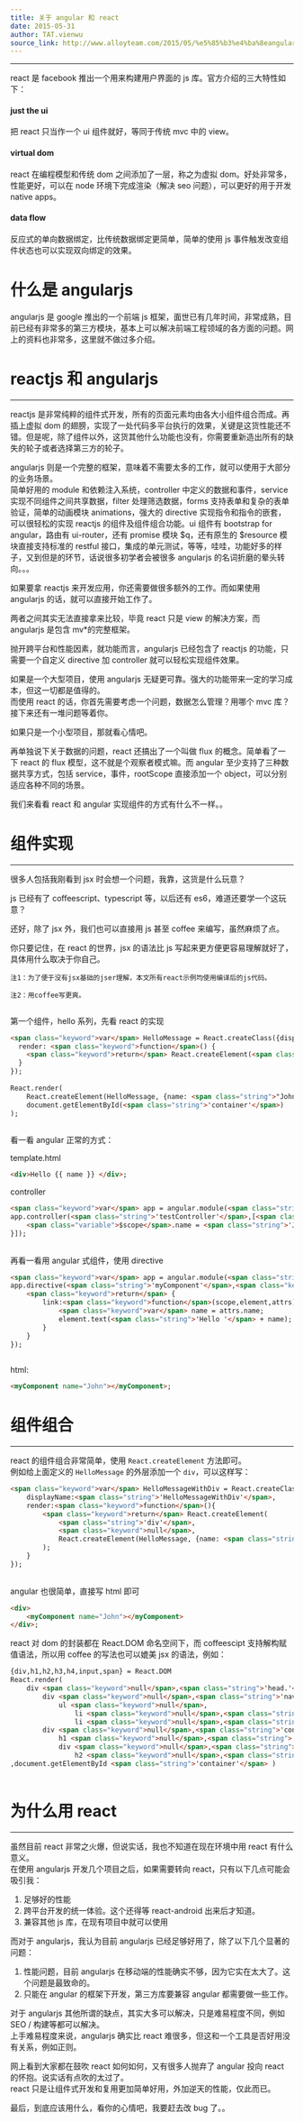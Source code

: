 ```yaml
---
title: 关于 angular 和 react
date: 2015-05-31
author: TAT.vienwu
source_link: http://www.alloyteam.com/2015/05/%e5%85%b3%e4%ba%8eangular%e5%92%8creact/
---
```


<!-- {% raw %} - for jekyll -->

* * *

react 是 facebook 推出一个用来构建用户界面的 js 库。官方介绍的三大特性如下：

#### just the ui

把 react 只当作一个 ui 组件就好，等同于传统 mvc 中的 view。

#### virtual dom

react 在编程模型和传统 dom 之间添加了一层，称之为虚拟 dom。好处非常多，性能更好，可以在 node 环境下完成渲染（解决 seo 问题），可以更好的用于开发 native apps。

#### data flow

反应式的单向数据绑定，比传统数据绑定更简单，简单的使用 js 事件触发改变组件状态也可以实现双向绑定的效果。

# 什么是 angularjs

angularjs 是 google 推出的一个前端 js 框架，面世已有几年时间，非常成熟，目前已经有非常多的第三方模块，基本上可以解决前端工程领域的各方面的问题。网上的资料也非常多，这里就不做过多介绍。

# reactjs 和 angularjs

* * *

reactjs 是非常纯粹的组件式开发，所有的页面元素均由各大小组件组合而成。再插上虚拟 dom 的翅膀，实现了一处代码多平台执行的效果，关键是这货性能还不错。但是呢，除了组件以外，这货其他什么功能也没有，你需要重新造出所有的缺失的轮子或者选择第三方的轮子。

angularjs 则是一个完整的框架，意味着不需要太多的工作，就可以使用于大部分的业务场景。  
简单好用的 module 和依赖注入系统，controller 中定义的数据和事件，service 实现不同组件之间共享数据，filter 处理筛选数据，forms 支持表单和复杂的表单验证，简单的动画模块 animations，强大的 directive 实现指令和指令的嵌套，可以很轻松的实现 reactjs 的组件及组件组合功能。ui 组件有 bootstrap for angular，路由有 ui-router，还有 promise 模块 $q，还有原生的 $resource 模块直接支持标准的 restful 接口，集成的单元测试，等等，哇哇，功能好多的样子，又到但是的环节，话说很多初学者会被很多 angularjs 的名词折磨的晕头转向。。。

如果要拿 reactjs 来开发应用，你还需要做很多额外的工作。而如果使用 angularjs 的话，就可以直接开始工作了。

两者之间其实无法直接拿来比较，毕竟 react 只是 view 的解决方案，而 angularjs 是包含 mv\*的完整框架。

抛开跨平台和性能因素，就功能而言，angularjs 已经包含了 reactjs 的功能，只需要一个自定义 directive 加 controller 就可以轻松实现组件效果。

如果是一个大型项目，使用 angularjs 无疑更可靠。强大的功能带来一定的学习成本，但这一切都是值得的。  
而使用 react 的话，你首先需要考虑一个问题，数据怎么管理？用哪个 mvc 库？接下来还有一堆问题等着你。

如果只是一个小型项目，那就看心情吧。

再单独说下关于数据的问题，react 还搞出了一个叫做 flux 的概念。简单看了一下 react 的 flux 模型，这不就是个观察者模式嘛。而 angular 至少支持了三种数据共享方式，包括 service，事件，rootScope 直接添加一个 object，可以分别适应各种不同的场景。

我们来看看 react 和 angular 实现组件的方式有什么不一样。。

# 组件实现

* * *

很多人包括我刚看到 jsx 时会想一个问题，我靠，这货是什么玩意？

js 已经有了 coffeescript、typescript 等，以后还有 es6，难道还要学一个这玩意？

还好，除了 jsx 外，我们也可以直接用 js 甚至 coffee 来编写，虽然麻烦了点。

你只要记住，在 react 的世界，jsx 的语法比 js 写起来更方便更容易理解就好了，具体用什么取决于你自己。

    注1：为了便于没有jsx基础的jser理解，本文所有react示例均使用编译后的js代码。
     
    注2：用coffee写更爽。
     

第一个组件，hello 系列，先看 react 的实现

```html
<span class="keyword">var</span> HelloMessage = React.createClass({displayName: <span class="string">"HelloMessage"</span>,
  render: <span class="keyword">function</span>() {
    <span class="keyword">return</span> React.createElement(<span class="string">"div"</span>, <span class="keyword">null</span>, <span class="string">"Hello "</span>, <span class="keyword">this</span>.props.name);
  }
});
 
React.render(
    React.createElement(HelloMessage, {name: <span class="string">"John"</span>}), 
    document.getElementById(<span class="string">'container'</span>)
);
 
```

看一看 angular 正常的方式：

template.html

```html
<div>Hello {{ name }} </div>;
```

controller

```html
<span class="keyword">var</span> app = angular.module(<span class="string">'app'</span>);
app.controller(<span class="string">'testController'</span>,[<span class="string">"$scope"</span>,<span class="keyword">function</span>(<span class="variable">$scope</span>){
    <span class="variable">$scope</span>.name = <span class="string">'John'</span>;
}]);
 
```

再看一看用 angular 式组件，使用 directive

```html
<span class="keyword">var</span> app = angular.module(<span class="string">'app'</span>);
app.directive(<span class="string">'myComponent'</span>,<span class="keyword">function</span>(){
    <span class="keyword">return</span> {
        link:<span class="keyword">function</span>(scope,element,attrs){
            <span class="keyword">var</span> name = attrs.name;
            element.text(<span class="string">'Hello '</span> + name);
        }
    }
});
 
```

html:

```html
<myComponent name="John"></myComponent>;
```

# 组件组合

* * *

react 的组件组合非常简单，使用 `React.createElement` 方法即可。  
例如给上面定义的 `HelloMessage` 的外层添加一个 `div`，可以这样写：

```html
<span class="keyword">var</span> HelloMessageWithDiv = React.createClass({
    displayName:<span class="string">'HelloMessageWithDiv'</span>,
    render:<span class="keyword">function</span>(){
        <span class="keyword">return</span> React.createElement(
            <span class="string">'div'</span>,
            <span class="keyword">null</span>,
            React.createElement(HelloMessage, {name: <span class="string">"John"</span>})
        );
    }
});
 
```

angular 也很简单，直接写 html 即可

```html
<div>
    <myComponent name="John"></myComponent>
</div>;
```

react 对 dom 的封装都在 React.DOM 命名空间下，而 coffeescipt 支持解构赋值语法，所以用 coffee 的写法也可以媲美 jsx 的语法，例如：

```html
{div,h1,h2,h3,h4,input,span} = React.DOM
React.render(
    div <span class="keyword">null</span>,<span class="string">'head.'</span>,
        div <span class="keyword">null</span>,<span class="string">'nav'</span>,
            ul <span class="keyword">null</span>,
                li <span class="keyword">null</span>,<span class="string">'li1'</span>
                li <span class="keyword">null</span>,<span class="string">'li2'</span>
        div <span class="keyword">null</span>,<span class="string">'container'</span>,
            h1 <span class="keyword">null</span>,<span class="string">'title'</span>
            div <span class="keyword">null</span>,<span class="string">'content'</span>
                h2 <span class="keyword">null</span>,<span class="string">'h2'</span>
,document.getElementById <span class="string">'container'</span> )
 
```

# 为什么用 react

* * *

虽然目前 react 非常之火爆，但说实话，我也不知道在现在环境中用 react 有什么意义。  
在使用 angularjs 开发几个项目之后，如果需要转向 react，只有以下几点可能会吸引我：

1.  足够好的性能
2.  跨平台开发的统一体验。这个还得等 react-android 出来后才知道。
3.  兼容其他 js 库，在现有项目中就可以使用

而对于 angularjs，我认为目前 angularjs 已经足够好用了，除了以下几个显著的问题：

1.  性能问题，目前 angularjs 在移动端的性能确实不够，因为它实在太大了。这个问题是最致命的。
2.  只能在 angular 的框架下开发，第三方库要兼容 angular 都需要做一些工作。

对于 angularjs 其他所谓的缺点，其实大多可以解决，只是难易程度不同，例如 SEO / 构建等都可以解决。  
上手难易程度来说，angularjs 确实比 react 难很多，但这和一个工具是否好用没有关系，例如正则。

网上看到大家都在鼓吹 react 如何如何，又有很多人抛弃了 angular 投向 react 的怀抱。说实话有点吹的太过了。  
react 只是让组件式开发和复用更加简单好用，外加逆天的性能，仅此而已。

最后，到底应该用什么，看你的心情吧，我要赶去改 bug 了。。


<!-- {% endraw %} - for jekyll -->